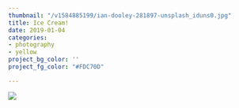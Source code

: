 ```yaml
---
thumbnail: "/v1584885199/ian-dooley-281897-unsplash_iduns0.jpg"
title: Ice Cream!
date: 2019-01-04
categories:
- photography
- yellow
project_bg_color: ''
project_fg_color: "#FDC70D"

---
```

![](https://res.cloudinary.com/peanut-butter-collective/image/upload/v1584885199/ian-dooley-281897-unsplash_iduns0.jpg)